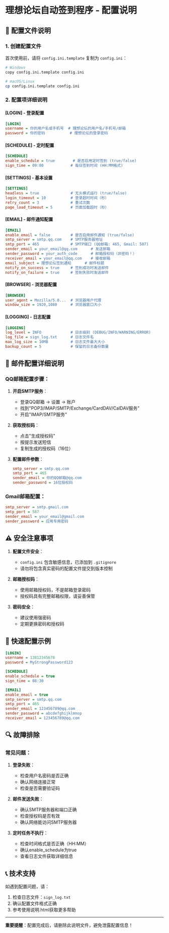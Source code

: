 # 理想论坛自动签到程序 - 配置说明

## 🔧 配置文件说明

### 1. 创建配置文件

首次使用前，请将 `config.ini.template` 复制为 `config.ini`：

```bash
# Windows
copy config.ini.template config.ini

# macOS/Linux  
cp config.ini.template config.ini
```

### 2. 配置项详细说明

#### [LOGIN] - 登录配置
```ini
[LOGIN]
username = 你的用户名或手机号  # 理想论坛的用户名/手机号/邮箱
password = 你的密码           # 理想论坛的登录密码
```

#### [SCHEDULE] - 定时配置
```ini
[SCHEDULE]
enable_schedule = true        # 是否启用定时签到 (true/false)
sign_time = 09:00            # 每日签到时间 (HH:MM格式)
```

#### [SETTINGS] - 基本设置
```ini
[SETTINGS]
headless = true              # 无头模式运行 (true/false)
login_timeout = 10           # 登录超时时间（秒）
retry_count = 3              # 重试次数
page_load_timeout = 5        # 页面加载超时（秒）
```

#### [EMAIL] - 邮件通知配置
```ini
[EMAIL]
enable_email = false         # 是否启用邮件通知 (true/false)
smtp_server = smtp.qq.com    # SMTP服务器地址
smtp_port = 465              # SMTP端口 (QQ邮箱: 465, Gmail: 587)
sender_email = your_email@qq.com      # 发送邮箱
sender_password = your_auth_code      # 邮箱授权码（非密码！）
receiver_email = your_email@qq.com    # 接收邮箱
email_subject = 理想论坛签到通知      # 邮件标题
notify_on_success = true     # 签到成功时发送邮件
notify_on_failure = true     # 签到失败时发送邮件
```

#### [BROWSER] - 浏览器配置
```ini
[BROWSER]
user_agent = Mozilla/5.0...  # 浏览器用户代理
window_size = 1920,1080      # 浏览器窗口大小
```

#### [LOGGING] - 日志配置
```ini
[LOGGING]
log_level = INFO             # 日志级别 (DEBUG/INFO/WARNING/ERROR)
log_file = sign_log.txt      # 日志文件名
max_log_size = 10MB          # 日志文件最大大小
backup_count = 5             # 保留的日志备份数量
```

## 📧 邮件配置详细说明

### QQ邮箱配置步骤：

1. **开启SMTP服务**：
   - 登录QQ邮箱 → 设置 → 账户
   - 找到"POP3/IMAP/SMTP/Exchange/CardDAV/CalDAV服务"
   - 开启"IMAP/SMTP服务"

2. **获取授权码**：
   - 点击"生成授权码"
   - 按提示发送短信
   - 复制生成的授权码（16位）

3. **配置邮件参数**：
   ```ini
   smtp_server = smtp.qq.com
   smtp_port = 465
   sender_email = 你的QQ邮箱@qq.com
   sender_password = 16位授权码
   ```

### Gmail邮箱配置：

```ini
smtp_server = smtp.gmail.com
smtp_port = 587
sender_email = your_email@gmail.com
sender_password = 应用专用密码
```

## ⚠️ 安全注意事项

1. **配置文件安全**：
   - `config.ini` 包含敏感信息，已添加到 `.gitignore`
   - 请勿将包含真实密码的配置文件提交到版本控制

2. **邮箱授权码**：
   - 使用邮箱授权码，不是邮箱登录密码
   - 授权码具有完整邮箱权限，请妥善保管

3. **密码安全**：
   - 建议使用强密码
   - 定期更换密码和授权码

## 🚀 快速配置示例

```ini
[LOGIN]
username = 13812345678
password = MyStrongPassword123

[SCHEDULE]
enable_schedule = true
sign_time = 08:30

[EMAIL]
enable_email = true
smtp_server = smtp.qq.com
smtp_port = 465
sender_email = 123456789@qq.com
sender_password = abcdefghijklmnop
receiver_email = 123456789@qq.com
```

## 🔍 故障排除

### 常见问题：

1. **登录失败**：
   - 检查用户名密码是否正确
   - 确认网络连接正常
   - 检查是否需要验证码

2. **邮件发送失败**：
   - 确认SMTP服务器和端口正确
   - 检查授权码是否有效
   - 确认网络能访问SMTP服务器

3. **定时任务不执行**：
   - 检查时间格式是否正确（HH:MM）
   - 确认enable_schedule为true
   - 查看日志文件获取详细信息

## 📞 技术支持

如遇到配置问题，请：
1. 检查日志文件：`sign_log.txt`
2. 确认配置文件格式正确
3. 参考使用说明.html获取更多帮助

---

**重要提醒**：配置完成后，请删除此说明文件，避免泄露配置信息！
